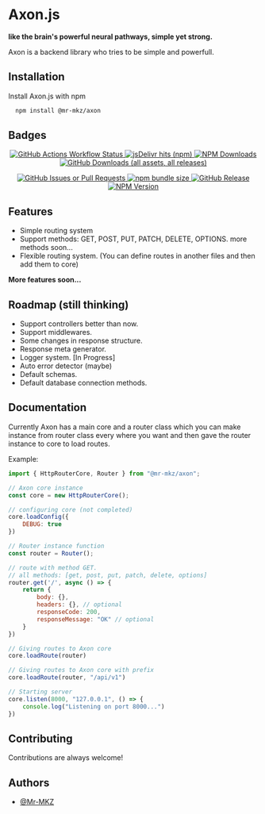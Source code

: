 # Axon.js

**like the brain's powerful neural pathways, simple yet strong.**

Axon is a backend library who tries to be simple and powerfull.



## Installation

Install Axon.js with npm

```bash
  npm install @mr-mkz/axon
```
    
## Badges

<p align="center">
    <a href="#">
        <img alt="GitHub Actions Workflow Status" src="https://img.shields.io/github/actions/workflow/status/mr-mkz/axonjs/npm-publish.yml">
    </a>
    <a href="https://www.npmjs.com/package/@mr-mkz/axon">
        <img alt="jsDelivr hits (npm)" src="https://img.shields.io/jsdelivr/npm/hy/%40mr-mkz%2Faxon">
    </a>
    <a href="https://www.npmjs.com/package/@mr-mkz/axon">
        <img alt="NPM Downloads" src="https://img.shields.io/npm/dy/%40mr-mkz%2Faxon?label=NPM%20Downloads&color=%235304db">
    </a>
    <a href="https://github.com/Mr-MKZ/AxonJs/releases/latest">
        <img alt="GitHub Downloads (all assets, all releases)" src="https://img.shields.io/github/downloads/mr-mkz/axonjs/total?style=flat&label=Github%20Downloads&color=%235bc912">
    </a>
</p>
<p align="center">
    <a href="#">
        <img alt="GitHub Issues or Pull Requests" src="https://img.shields.io/github/issues/mr-mkz/axonjs?color=%23be04db">
    </a>
    <a href="#">
        <img alt="npm bundle size" src="https://img.shields.io/bundlephobia/min/%40mr-mkz%2Faxon">
    </a>
    <a href="#">
        <img alt="GitHub Release" src="https://img.shields.io/github/v/release/mr-mkz/axonjs?label=Github%20release">
    </a>
    <a href="https://www.npmjs.com/package/@mr-mkz/axon">
        <img alt="NPM Version" src="https://img.shields.io/npm/v/%40mr-mkz%2Faxon?label=NPM%20release&color=%2304dba9">
    </a>
</p>

## Features

- Simple routing system
- Support methods: GET, POST, PUT, PATCH, DELETE, OPTIONS. more methods soon...
- Flexible routing system. (You can define routes in another files and then add them to core)

**More features soon...**

## Roadmap (still thinking)

- Support controllers better than now.
- Support middlewares.
- Some changes in response structure.
- Response meta generator.
- Logger system. [In Progress]
- Auto error detector (maybe)
- Default schemas.
- Default database connection methods.

## Documentation

Currently Axon has a main core and a router class which you can make instance from router class every where you want and then gave the router instance to core to load routes.

Example:
```js
import { HttpRouterCore, Router } from "@mr-mkz/axon";

// Axon core instance
const core = new HttpRouterCore();

// configuring core (not completed)
core.loadConfig({
    DEBUG: true
})

// Router instance function
const router = Router();

// route with method GET.
// all methods: [get, post, put, patch, delete, options]
router.get('/', async () => {
    return {
        body: {},
        headers: {}, // optional
        responseCode: 200,
        responseMessage: "OK" // optional
    }
})

// Giving routes to Axon core
core.loadRoute(router)

// Giving routes to Axon core with prefix
core.loadRoute(router, "/api/v1")

// Starting server
core.listen(8000, "127.0.0.1", () => {
    console.log("Listening on port 8000...")
})
```

## Contributing

Contributions are always welcome!

## Authors

- [@Mr-MKZ](https://www.github.com/Mr-MKZ)
